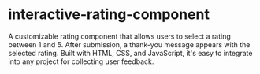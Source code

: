 # interactive-rating-component
A customizable rating component that allows users to select a rating between 1 and 5. After submission, a thank-you message appears with the selected rating. Built with HTML, CSS, and JavaScript, it's easy to integrate into any project for collecting user feedback.
